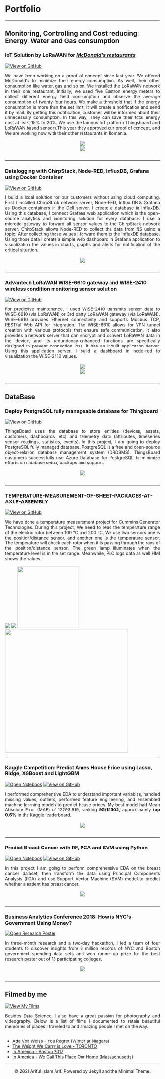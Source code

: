 # Portfolio
---
## Monitoring, Controlling and Cost reducing: Energy, Water and Gas consumption

### IoT Solution by LoRaWAN for [***McDonald’s restaurants***](https://www.mcdonalds.ro/restaurante)

[![View on GitHub](https://img.shields.io/badge/GitHub-View_on_GitHub-blue?logo=GitHub)](https://github.com/arifulmrislam/McDonalds-Project)

<div style="text-align: justify">We have been working on a proof of concept since last year. We offered McDonald's to minimize their energy consumption. As well, their other consumption like water, gas and so on. We installed the LoRaWAN network in their one restaurant. Initially, we used five Eastron energy meters to collect different energy field consumption and observe the average consumption of twenty-four hours. We make a threshold that If the energy consumption is more than the set limit, It will create a notification and send it by mail. By getting this notification, customer will be informed about their unnecessary consumption. In this way, They can save their total energy cost at least 15% to 20%. We use the famous IoT platform Thingsboard and LoRaWAN based sensors.This year they approved our proof of concept, and We are working now with their other restaurants in Romania.</div>
<br>
<center><img src= "images/Restaurant Dashboard-5.png"/></center> <center><img src= "images/Restaurant Dashboard-6.png"/></center>
<br>

---
### Datalogging with ChirpStack, Node-RED, InfluxDB, Grafana using Docker Container

[![View on GitHub](https://img.shields.io/badge/GitHub-View_on_GitHub-blue?logo=GitHub)](https://github.com/arifulmrislam/Datalogging-with-ChirpStack-Node-RED-InfluxDB-Grafana-with-Docker)

<div style="text-align: justify">I build a local solution for our customers without using cloud computing. First I installed ChirpStack network server, Node-RED, Influx DB & Grafana as Docker containers in the Dell server. I create a database in InfluxDB. Using this database, I connect Grafana web application which is the open-source analytics and monitoring solution for every database. I use a microtic gateway to forward all sensor values to the ChirpStack network server. ChirpStack allows Node-RED to collect the data from NS using a topic. After collecting those values I forward them to the InfluxDB database. Using those data I create a simple web dashboard in Grafana application to visualization the values in charts, graphs and alerts for notification of the critical situation.</div>
<br>
<center><img src="images/Node-Red, Grafana, Docker and Telegraf with Influxdb.png"/></center>
<br>

---
### Advantech LoRaWAN WISE-6610 gateway and WISE-2410 wireless condition monitoring sensor solution

[![View on GitHub](https://img.shields.io/badge/GitHub-View_on_GitHub-blue?logo=GitHub)](https://github.com/arifulmrislam/Advantech-LoRaWAN-WISE-6610-gateway-and-WISE-2410-wireless-condition-monitoring-sensor-solution)

<div style="text-align: justify">For predictive maintenance, I used WISE-2410 transmits sensor data to WISE-6610 (via LoRaWAN) or 3rd party LoRaWAN gateway (via LoRaWAN). WISE-6610 provides Ethernet connectivity and supports Modbus TCP, RESTful Web API for integration. The WISE-6610 allows for VPN tunnel creation with various protocols that ensure safe communication. It also provides a network server that can encrypt and convert LoRaWAN data in the device, and its redundancy-enhanced functions are specifically designed to prevent connection loss. It has an inbuilt application server. Using this application server, I build a dashboard in node-red to visualization the WISE-2410 values.  </div>
<br>
<center><img src="images/System Architecture.png"></center>

<center><img src="images/Dashboard.png"></center>
<br>

---
## DataBase

### Deploy PostgreSQL fully manageable database for Thingboard

[![View on GitHub](https://img.shields.io/badge/GitHub-View_on_GitHub-blue?logo=GitHub)](https://github.com/arifulmrislam/Deploy-PostgreSQL-fully-manageable-database-for-Thingboard)

<div style="text-align: justify">ThingsBoard uses the database to store entities (devices, assets, customers, dashboards, etc) and telemetry data (attributes, timeseries sensor readings, statistics, events). In this project, I am going to deploy PostgreSQL fully managed database. PostgreSQL is a free and open-source object-relation database management system (ORDBMS). ThingsBoard customers successfully use Azure Database for PostgreSQL to minimize efforts on database setup, backups and support.</div>
<br>
<center><img src="images/standalone.png"/></center>
<br>

---
### TEMPERATURE-MEASUREMENT-OF-SHEET-PACKAGES-AT-AXLE-ASSEMBLY

[![View on GitHub](https://img.shields.io/badge/GitHub-View_on_GitHub-blue?logo=GitHub)](https://github.com/arifulmrislam/TEMPERATURE-MEASUREMENT-OF-SHEET-PACKAGES-AT-AXLE-ASSEMBLY)

<div style="text-align: justify">We have done a temperature measurement project for Cummins Generator Technologies. During this project, We need to read the temperature range of the electric rotor between 100 °C and 200 °C. We use two sensors one is the position/distance sensor, and another one is the temperature sensor. The temperature will check each rotor when it is passing through the rays of the position/distance sensor. The green lamp illuminates when the temperature level is in the set range. Meanwhile, PLC logs data as well HMI shows the values.</div>
<br>
<img src="images/Picture1.png"> <img src="images/Picture2.jpg">
<img src= "images/Picture2.jpg" width=200>        <img src= "images/Picture1.png" width=400>
<br>

---
### Kaggle Competition: Predict Ames House Price using Lasso, Ridge, XGBoost and LightGBM

[![Open Notebook](https://img.shields.io/badge/Jupyter-Open_Notebook-blue?logo=Jupyter)](projects/ames-house-price.html)
[![View on GitHub](https://img.shields.io/badge/GitHub-View_on_GitHub-blue?logo=GitHub)](https://github.com/chriskhanhtran/kaggle-house-price/blob/master/ames-house-price.ipynb)

<div style="text-align: justify">I performed comprehensive EDA to understand important variables, handled missing values, outliers, performed feature engineering, and ensembled machine learning models to predict house prices. My best model had Mean Absolute Error (MAE) of 12293.919, ranking <b>95/15502</b>, approximately <b>top 0.6%</b> in the Kaggle leaderboard.</div>
<br>
<center><img src="images/ames-house-price.jpg"/></center>
<br>

---
### Predict Breast Cancer with RF, PCA and SVM using Python

[![Open Notebook](https://img.shields.io/badge/Jupyter-Open_Notebook-blue?logo=Jupyter)](projects/breast-cancer.html)
[![View on GitHub](https://img.shields.io/badge/GitHub-View_on_GitHub-blue?logo=GitHub)](https://github.com/chriskhanhtran/predict-breast-cancer-with-rf-pca-svm/blob/master/breast-cancer.ipynb)

<div style="text-align: justify">In this project I am going to perform comprehensive EDA on the breast cancer dataset, then transform the data using Principal Components Analysis (PCA) and use Support Vector Machine (SVM) model to predict whether a patient has breast cancer.</div>
<br>
<center><img src="images/breast-cancer.png"/></center>
<br>

---
### Business Analytics Conference 2018: How is NYC's Government Using Money?

[![Open Research Poster](https://img.shields.io/badge/PDF-Open_Research_Poster-blue?logo=adobe-acrobat-reader&logoColor=white)](pdf/bac2018.pdf)

<div style="text-align: justify">In three-month research and a two-day hackathon, I led a team of four students to discover insights from 6 million records of NYC and Boston government spending data sets and won runner-up prize for the best research poster out of 18 participating colleges.</div>
<br>
<center><img src="images/bac2018.JPG"/></center>
<br>

---
## Filmed by me

[![View My Films](https://img.shields.io/badge/YouTube-View_My_Films-grey?logo=youtube&labelColor=FF0000)](https://www.youtube.com/watch?v=vfZwdEWgUPE)

<div style="text-align: justify">Besides Data Science, I also have a great passion for photography and videography. Below is a list of films I documented to retain beautiful memories of places I traveled to and amazing people I met on the way.</div>
<br>

- [Ada Von Weiss - You Regret (Winter at Niagara)](https://www.youtube.com/watch?v=-5esqvmPnHI)
- [The Weight We Carry is Love - TORONTO](https://www.youtube.com/watch?v=vfZwdEWgUPE)
- [In America - Boston 2017](https://www.youtube.com/watch?v=YdXufiebgyc)
- [In America - We Call This Place Our Home (Massachusetts)](https://www.youtube.com/watch?v=jzfcM_iO0FU)

---
<center>© 2021 Ariful Islam Arif. Powered by Jekyll and the Minimal Theme.</center>
